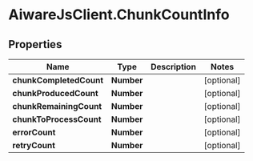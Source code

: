 # AiwareJsClient.ChunkCountInfo

## Properties

Name | Type | Description | Notes
------------ | ------------- | ------------- | -------------
**chunkCompletedCount** | **Number** |  | [optional] 
**chunkProducedCount** | **Number** |  | [optional] 
**chunkRemainingCount** | **Number** |  | [optional] 
**chunkToProcessCount** | **Number** |  | [optional] 
**errorCount** | **Number** |  | [optional] 
**retryCount** | **Number** |  | [optional] 


